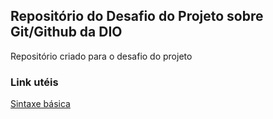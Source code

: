 ## Repositório do Desafio do Projeto sobre Git/Github da DIO

Repositório criado para o desafio do projeto

### Link utéis
[Sintaxe básica](https://www.markdownguide.org/basic-syntax/)
